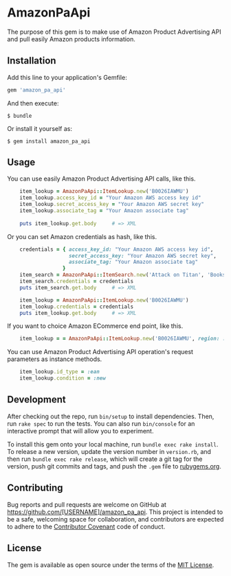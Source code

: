 # AmazonPaApi

The purpose of this gem is to make use of Amazon Product Advertising API and pull easily Amazon products information.

## Installation

Add this line to your application's Gemfile:

```ruby
gem 'amazon_pa_api'
```

And then execute:

    $ bundle

Or install it yourself as:

    $ gem install amazon_pa_api

## Usage

You can use easily Amazon Product Advertising API calls, like this.
```ruby
	item_lookup = AmazonPaApi::ItemLookup.new('B0026IAWMU')
	item_lookup.access_key_id = "Your Amazon AWS access key id"
	item_lookup.secret_access_key = "Your Amazon AWS secret key"
	item_lookup.associate_tag = "Your Amazon associate tag"
	
	puts item_lookup.get.body     # => XML
```
Or you can set Amazon credentials as hash, like this.
```ruby
    credentials = { access_key_id: "Your Amazon AWS access key id",
                    secret_access_key: "Your Amazon AWS secret key",
	 			   	associate_tag: "Your Amazon associate tag"
				  }
    item_search = AmazonPaApi::ItemSearch.new('Attack on Titan', 'Books')
    item_search.credentials = credentials
    puts item_search.get.body     # => XML

	item_lookup = AmazonPaApi::ItemLookup.new('B0026IAWMU')
    item_lookup.credentials = credentials
	puts item_lookup.get.body     # => XML
```
If you want to choice Amazon ECommerce end point, like this.
```ruby
	item_lookup = = AmazonPaApi::ItemLookup.new('B0026IAWMU', region: :uk)
```
You can use Amazon Product Advertising API operation's request parameters as instance methods.
```ruby
	item_lookup.id_type = :ean
	item_lookup.condition = :new
```
## Development

After checking out the repo, run `bin/setup` to install dependencies. Then, run `rake spec` to run the tests. You can also run `bin/console` for an interactive prompt that will allow you to experiment.

To install this gem onto your local machine, run `bundle exec rake install`. To release a new version, update the version number in `version.rb`, and then run `bundle exec rake release`, which will create a git tag for the version, push git commits and tags, and push the `.gem` file to [rubygems.org](https://rubygems.org).

## Contributing

Bug reports and pull requests are welcome on GitHub at https://github.com/[USERNAME]/amazon_pa_api. This project is intended to be a safe, welcoming space for collaboration, and contributors are expected to adhere to the [Contributor Covenant](contributor-covenant.org) code of conduct.


## License

The gem is available as open source under the terms of the [MIT License](http://opensource.org/licenses/MIT).

